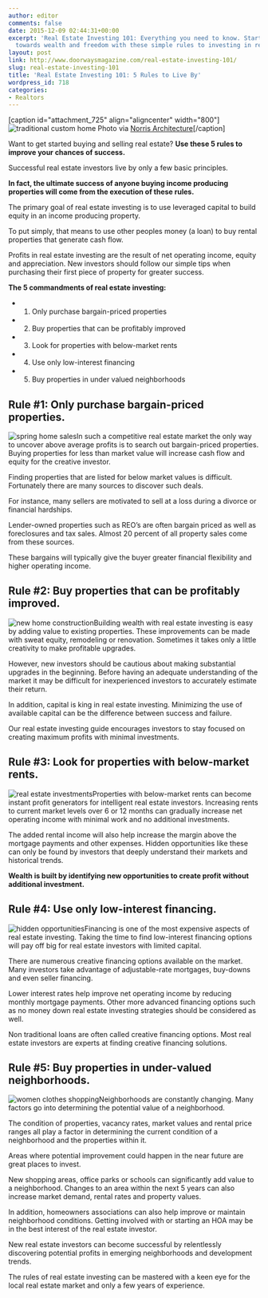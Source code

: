 ```yaml
---
author: editor
comments: false
date: 2015-12-09 02:44:31+00:00
excerpt: 'Real Estate Investing 101: Everything you need to know. Start your journey
  towards wealth and freedom with these simple rules to investing in real estate.'
layout: post
link: http://www.doorwaysmagazine.com/real-estate-investing-101/
slug: real-estate-investing-101
title: 'Real Estate Investing 101: 5 Rules to Live By'
wordpress_id: 718
categories:
- Realtors
---
```


[caption id="attachment_725" align="aligncenter" width="800"]![traditional custom home](http://www.doorwaysmagazine.com/wp-content/uploads/traditional_custom_home.jpg) Photo via [Norris Architecture](http://www.houzz.com/photos/238700/Stone-Residence-1-traditional-exterior-nashville)[/caption]

Want to get started buying and selling real estate? **Use these 5 rules to improve your chances of success.**

Successful real estate investors live by only a few basic principles. 

**In fact, the ultimate success of anyone buying income producing properties will come from the execution of these rules.**

The primary goal of real estate investing is to use leveraged capital to build equity in an income producing property. 

To put simply, that means to use other peoples money (a loan) to buy rental properties that generate cash flow.

Profits in real estate investing are the result of net operating income, equity and appreciation. New investors should follow our simple tips when purchasing their first piece of property for greater success. 

**The 5 commandments of real estate investing:**




  * 1. Only purchase bargain-priced properties


  * 2. Buy properties that can be profitably improved


  * 3. Look for properties with below-market rents


  * 4. Use only low-interest financing


  * 5. Buy properties in under valued neighborhoods





## Rule #1: Only purchase bargain-priced properties.



![spring home sales](http://www.doorwaysmagazine.com/wp-content/uploads/spring_home_sales-300x300.jpg)In such a competitive real estate market the only way to uncover above average profits is to search out bargain-priced properties. Buying properties for less than market value will increase cash flow and equity for the creative investor. 

Finding properties that are listed for below market values is difficult. Fortunately there are many sources to discover such deals. 

For instance, many sellers are motivated to sell at a loss during a divorce or financial hardships. 

Lender-owned properties such as REO’s are often bargain priced as well as foreclosures and tax sales. Almost 20 percent of all property sales come from these sources. 

These bargains will typically give the buyer greater financial flexibility and higher operating income.



## Rule #2: Buy properties that can be profitably improved.



![new home construction](http://www.doorwaysmagazine.com/wp-content/uploads/new_home_construction-300x201.jpg)Building wealth with real estate investing is easy by adding value to existing properties. These improvements can be made with sweat equity, remodeling or renovation. Sometimes it takes only a little creativity to make profitable upgrades. 

However, new investors should be cautious about making substantial upgrades in the beginning. Before having an adequate understanding of the market it may be difficult for inexperienced investors to accurately estimate their return. 

In addition, capital is king in real estate investing. Minimizing the use of available capital can be the difference between success and failure. 

Our real estate investing guide encourages investors to stay focused on creating maximum profits with minimal investments.



## Rule #3: Look for properties with below-market rents.



![real estate investments](http://www.doorwaysmagazine.com/wp-content/uploads/real_estate_investments-300x225.jpg)Properties with below-market rents can become instant profit generators for intelligent real estate investors. Increasing rents to current market levels over 6 or 12 months can gradually increase net operating income with minimal work and no additional investments. 

The added rental income will also help increase the margin above the mortgage payments and other expenses. Hidden opportunities like these can only be found by investors that deeply understand their markets and historical trends. 

**Wealth is built by identifying new opportunities to create profit without additional investment.**



## Rule #4: Use only low-interest financing.



![hidden opportunities](http://www.doorwaysmagazine.com/wp-content/uploads/hidden_opportunities-300x200.jpg)Financing is one of the most expensive aspects of real estate investing. Taking the time to find low-interest financing options will pay off big for real estate investors with limited capital. 

There are numerous creative financing options available on the market. Many investors take advantage of adjustable-rate mortgages, buy-downs and even seller financing.

Lower interest rates help improve net operating income by reducing monthly mortgage payments. Other more advanced financing options such as no money down real estate investing strategies should be considered as well. 

Non traditional loans are often called creative financing options. Most real estate investors are experts at finding creative financing solutions.



## Rule #5: Buy properties in under-valued neighborhoods.



![women clothes shopping](http://www.doorwaysmagazine.com/wp-content/uploads/women_clothes_shopping-300x200.jpg)Neighborhoods are constantly changing. Many factors go into determining the potential value of a neighborhood. 

The condition of properties, vacancy rates, market values and rental price ranges all play a factor in determining the current condition of a neighborhood and the properties within it. 

Areas where potential improvement could happen in the near future are great places to invest. 

New shopping areas, office parks or schools can significantly add value to a neighborhood. Changes to an area within the next 5 years can also increase market demand, rental rates and property values. 

In addition, homeowners associations can also help improve or maintain neighborhood conditions. Getting involved with or starting an HOA may be in the best interest of the real estate investor.

New real estate investors can become successful by relentlessly discovering potential profits in emerging neighborhoods and development trends.

The rules of real estate investing can be mastered with a keen eye for the local real estate market and only a few years of experience. 
